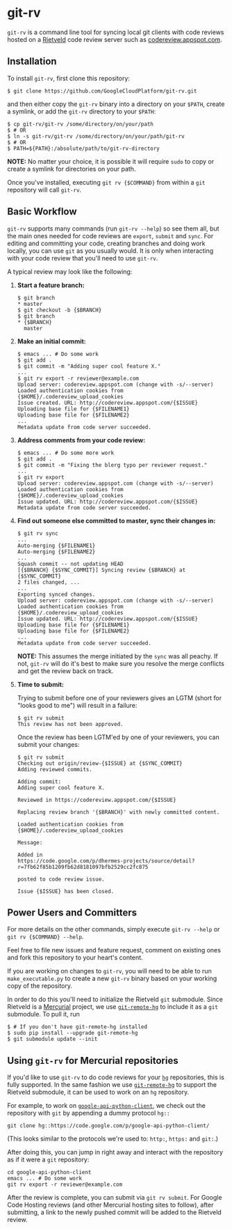 git-rv
======

`git-rv` is a command line tool for syncing local git clients with code
reviews hosted on a [Rietveld][rietveld] code review server such as
[codereview.appspot.com][codereview].

## Installation

To install `git-rv`, first clone this repository:

    $ git clone https://github.com/GoogleCloudPlatform/git-rv.git

and then either copy the `git-rv` binary into a directory on your `$PATH`,
create a symlink, or add the `git-rv` directory to your `$PATH`:

    $ cp git-rv/git-rv /some/directory/on/your/path
    $ # OR
    $ ln -s git-rv/git-rv /some/directory/on/your/path/git-rv
    $ # OR
    $ PATH=${PATH}:/absolute/path/to/git-rv-directory

**NOTE:** No matter your choice, it is possible it will require `sudo` to copy
or create a symlink for directories on your path.

Once you've installed, executing `git rv {$COMMAND}` from within a `git`
repository will call `git-rv`.

## Basic Workflow

`git-rv` supports many commands (run `git-rv --help`) so see them all, but
the main ones needed for code reviews are `export`, `submit` and `sync`.
For editing and committing your code, creating branches and doing work
locally, you can use `git` as you usually would. It is only when interacting
with your code review that you'll need to use `git-rv`.

A typical review may look like the following:

1.  **Start a feature branch:**

        $ git branch
        * master
        $ git checkout -b {$BRANCH}
        $ git branch
        * {$BRANCH}
          master

1.  **Make an initial commit:**

        $ emacs ... # Do some work
        $ git add .
        $ git commit -m "Adding super cool feature X."
        ...
        $ git rv export -r reviewer@example.com
        Upload server: codereview.appspot.com (change with -s/--server)
        Loaded authentication cookies from {$HOME}/.codereview_upload_cookies
        Issue created. URL: http://codereview.appspot.com/{$ISSUE}
        Uploading base file for {$FILENAME1}
        Uploading base file for {$FILENAME2}
        ...
        Metadata update from code server succeeded.

1.  **Address comments from your code review:**

        $ emacs ... # Do some more work
        $ git add .
        $ git commit -m "Fixing the blerg typo per reviewer request."
        ...
        $ git rv export
        Upload server: codereview.appspot.com (change with -s/--server)
        Loaded authentication cookies from {$HOME}/.codereview_upload_cookies
        Issue updated. URL: http://codereview.appspot.com/{$ISSUE}
        Metadata update from code server succeeded.

1.  **Find out someone else committed to master, sync their changes in:**

        $ git rv sync
        ...
        Auto-merging {$FILENAME1}
        Auto-merging {$FILENAME2}
        ...
        Squash commit -- not updating HEAD
        [{$BRANCH} {$SYNC_COMMIT}] Syncing review {$BRANCH} at {$SYNC_COMMIT}
        2 files changed, ...
        ...
        Exporting synced changes.
        Upload server: codereview.appspot.com (change with -s/--server)
        Loaded authentication cookies from {$HOME}/.codereview_upload_cookies
        Issue updated. URL: http://codereview.appspot.com/{$ISSUE}
        Uploading base file for {$FILENAME1}
        Uploading base file for {$FILENAME2}
        ...
        Metadata update from code server succeeded.

    **NOTE:** This assumes the merge initiated by the `sync` was all peachy. If
    not, `git-rv` will do it's best to make sure you resolve the merge
    conflicts and get the review back on track.

1.  **Time to submit:**

    Trying to submit before one of your reviewers gives an LGTM (short
    for "looks good to me") will result in a failure:

        $ git rv submit
        This review has not been approved.

    Once the review has been LGTM'ed by one of your reviewers, you can submit
    your changes:

        $ git rv submit
        Checking out origin/review-{$ISSUE} at {$SYNC_COMMIT}
        Adding reviewed commits.

        Adding commit:
        Adding super cool feature X.

        Reviewed in https://codereview.appspot.com/{$ISSUE}

        Replacing review branch '{$BRANCH}' with newly committed content.

        Loaded authentication cookies from {$HOME}/.codereview_upload_cookies

        Message:

        Added in
        https://code.google.com/p/dhermes-projects/source/detail?r=7fb62f85b1209fb62d8181097bfb2529cc2fc875

        posted to code review issue.

        Issue {$ISSUE} has been closed.

## Power Users and Committers

For more details on the other commands, simply execute `git-rv --help` or
`git rv {$COMMAND} --help`.

Feel free to file new issues and feature request, comment on existing ones
and fork this repository to your heart's content.

If you are working on changes to `git-rv`, you will need to be able to run
`make_executable.py` to create a new `git-rv` binary based on your working
copy of the repository.

In order to do this you'll need to initialize the Rietveld `git` submodule.
Since Rietveld is a [Mercurial][mercurial] project, we use
[`git-remote-hg`][git-remote-hg] to include it as a `git` submodule. To
pull it, run

    $ # If you don't have git-remote-hg installed
    $ sudo pip install --upgrade git-remote-hg
    $ git submodule update --init

## Using `git-rv` for Mercurial repositories

If you'd like to use `git-rv` to do code reviews for your [`hg`][mercurial]
repositories, this is fully supported. In the same fashion we use
[`git-remote-hg`][git-remote-hg] to support the Rietveld submodule, it can
be used to work on an `hg` repository.

For example, to work on [`google-api-python-client`][google-api-python-client],
we check out the repository with `git` by appending a dummy protocol `hg::`

```
git clone hg::https://code.google.com/p/google-api-python-client/
```

(This looks similar to the protocols we're used
to: `http:`, `https:` and `git:`.)

After doing this, you can jump in right away and interact with the repository
as if it were a `git` repository:

```
cd google-api-python-client
emacs ... # Do some work
git rv export -r reviewer@example.com
```

After the review is complete, you can submit via `git rv submit`. For Google
Code Hosting reviews (and other Mercurial hosting sites to follow), after
submitting, a link to the newly pushed commit will be added to the Rietveld
review.

[rietveld]: https://code.google.com/p/rietveld/
[codereview]: https://codereview.appspot.com
[mercurial]: http://mercurial.selenic.com/
[git-remote-hg]: https://github.com/rfk/git-remote-hg
[google-api-python-client]: https://code.google.com/p/google-api-python-client/
